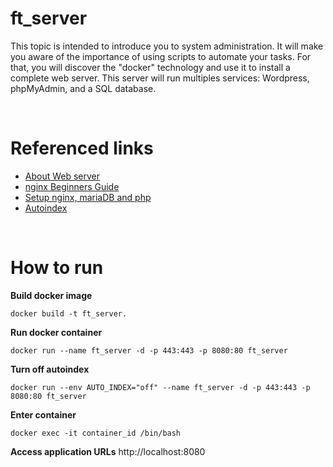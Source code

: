 # ft_server
This topic is intended to introduce you to system administration. It will make you aware of the importance of using scripts to automate your tasks.
For that, you will discover the "docker" technology and use it to install a complete web server. This server will run multiples services: Wordpress, phpMyAdmin, 
and a SQL database.

<br>

# Referenced links
- [About Web server](https://developer.mozilla.org/en-US/docs/Learn/Common_questions/What_is_a_web_server)
- [nginx Beginners Guide](http://nginx.org/en/docs/beginners_guide.html)
- [Setup nginx, mariaDB and php](https://www.digitalocean.com/community/tutorials/how-to-install-linux-nginx-mariadb-php-lemp-stack-on-debian-10)
- [Autoindex](https://qiita.com/onokatio/items/4669b37644fe07d3aa80)

<br>

# How to run
**Build docker image**
```
docker build -t ft_server.
```
**Run docker container**
```
docker run --name ft_server -d -p 443:443 -p 8080:80 ft_server
```
**Turn off autoindex**
```
docker run --env AUTO_INDEX="off" --name ft_server -d -p 443:443 -p 8080:80 ft_server
```
**Enter container**
```
docker exec -it container_id /bin/bash
```
**Access application URLs**
http://localhost:8080
